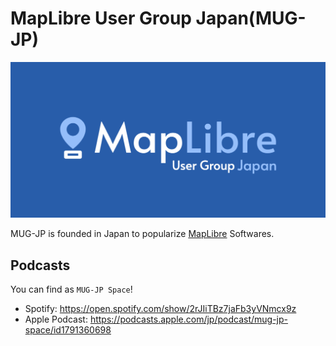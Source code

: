 # MapLibre User Group Japan(MUG-JP)

![](https://github.com/mug-jp/documents/blob/main/mug-jp_logo_01.png?raw=true)

MUG-JP is founded in Japan to popularize [MapLibre](https://github.com/MapLibre) Softwares.

## Podcasts

You can find as `MUG-JP Space`!

- Spotify: https://open.spotify.com/show/2rJIiTBz7jaFb3yVNmcx9z
- Apple Podcast: https://podcasts.apple.com/jp/podcast/mug-jp-space/id1791360698
